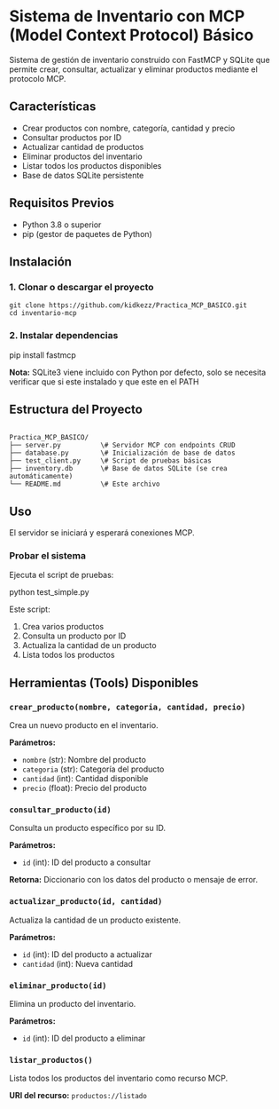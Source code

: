 # Sistema de Inventario con MCP (Model Context Protocol) Básico

Sistema de gestión de inventario construido con FastMCP y SQLite que permite crear, consultar, actualizar y eliminar productos mediante el protocolo MCP.

## Características

- Crear productos con nombre, categoría, cantidad y precio
- Consultar productos por ID
- Actualizar cantidad de productos
- Eliminar productos del inventario
- Listar todos los productos disponibles
- Base de datos SQLite persistente

## Requisitos Previos

- Python 3.8 o superior
- pip (gestor de paquetes de Python)

## Instalación

### 1. Clonar o descargar el proyecto

```
git clone https://github.com/kidkezz/Practica_MCP_BASICO.git
cd inventario-mcp
```



### 2. Instalar dependencias
pip install fastmcp

**Nota:** SQLite3 viene incluido con Python por defecto, solo se necesita verificar que  si este instalado y que este en el PATH

## Estructura del Proyecto

```

Practica_MCP_BASICO/
├── server.py          \# Servidor MCP con endpoints CRUD
├── database.py        \# Inicialización de base de datos
├── test_client.py     \# Script de pruebas básicas
├── inventory.db       \# Base de datos SQLite (se crea automáticamente)
└── README.md          \# Este archivo

```


## Uso
El servidor se iniciará y esperará conexiones MCP.

### Probar el sistema

Ejecuta el script de pruebas:

python test_simple.py

Este script:
1. Crea varios productos
2. Consulta un producto por ID
3. Actualiza la cantidad de un producto
4. Lista todos los productos


##  Herramientas (Tools) Disponibles

### `crear_producto(nombre, categoria, cantidad, precio)`
Crea un nuevo producto en el inventario.

**Parámetros:**
- `nombre` (str): Nombre del producto
- `categoria` (str): Categoría del producto
- `cantidad` (int): Cantidad disponible
- `precio` (float): Precio del producto

### `consultar_producto(id)`
Consulta un producto específico por su ID.

**Parámetros:**
- `id` (int): ID del producto a consultar

**Retorna:** Diccionario con los datos del producto o mensaje de error.

### `actualizar_producto(id, cantidad)`
Actualiza la cantidad de un producto existente.

**Parámetros:**
- `id` (int): ID del producto a actualizar
- `cantidad` (int): Nueva cantidad

### `eliminar_producto(id)`
Elimina un producto del inventario.

**Parámetros:**
- `id` (int): ID del producto a eliminar

### `listar_productos()`
Lista todos los productos del inventario como recurso MCP.

**URI del recurso:** `productos://listado`









